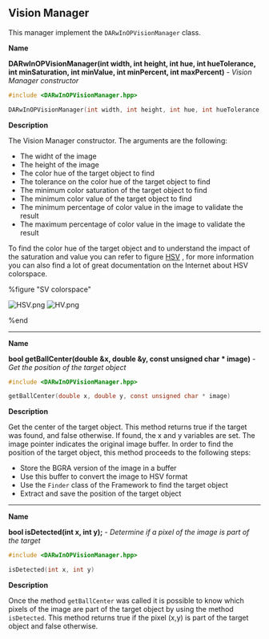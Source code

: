 ## Vision Manager

This manager implement the `DARwInOPVisionManager` class.

**Name**

**DARwInOPVisionManager(int width, int height, int hue, int hueTolerance, int minSaturation, int minValue, int minPercent, int maxPercent)** - *Vision Manager constructor*

``` c
#include <DARwInOPVisionManager.hpp>

DARwInOPVisionManager(int width, int height, int hue, int hueTolerance, int minSaturation, int minValue, int minPercent, int maxPercent)
```

**Description**

The Vision Manager constructor. The arguments are the following:

- The widht of the image
- The height of the image
- The color hue of the target object to find
- The tolerance on the color hue of the target object to find
- The minimum color saturation of the target object to find
- The minimum color value of the target object to find
- The minimum percentage of color value in the image to validate the result
- The maximum percentage of color value in the image to validate the result

To find the color hue of the target object and to understand the impact of the
saturation and value you can refer to figure [HSV](#sv-colorspace) , for more
information you can also find a lot of great documentation on the Internet about
HSV colorspace.

%figure "SV colorspace"

![HSV.png](images/HSV.png)
![HV.png](images/HV.png)

%end

---

**Name**

**bool getBallCenter(double &x, double &y, const unsigned char * image)** - *Get the position of the target object*

``` c
#include <DARwInOPVisionManager.hpp>

getBallCenter(double x, double y, const unsigned char * image)
```

**Description**

Get the center of the target object. This method returns true if the target was
found, and false otherwise. If found, the x and y variables are set. The image
pointer indicates the original image buffer. In order to find the position of
the target object, this method proceeds to the following steps:

- Store the BGRA version of the image in a buffer
- Use this buffer to convert the image to HSV format
- Use the `Finder` class of the Framework to find the target object
- Extract and save the position of the target object

---

**Name**

**bool isDetected(int x, int y);** - *Determine if a pixel of the image is part of the target*

``` c
#include <DARwInOPVisionManager.hpp>

isDetected(int x, int y)
```

**Description**

Once the method `getBallCenter` was called it is possible to know which pixels
of the image are part of the target object by using the method `isDetected`.
This method returns true if the pixel (x,y) is part of the target object and
false otherwise.

